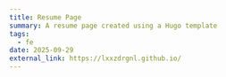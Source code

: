 ```yaml
---
title: Resume Page
summary: A resume page created using a Hugo template
tags:
  - fe
date: 2025-09-29
external_link: https://lxxzdrgnl.github.io/
---
```

